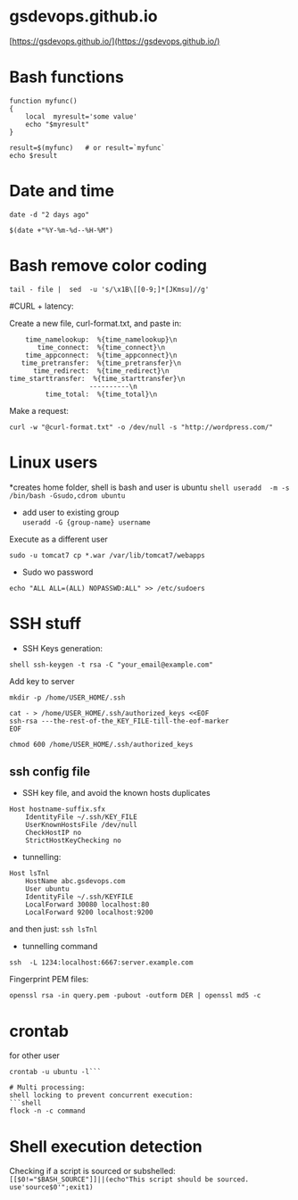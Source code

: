 # gsdevops.github.io
[https://gsdevops.github.io/](https://gsdevops.github.io/)


# Bash functions 

```shell
function myfunc() 
{ 
    local  myresult='some value' 
    echo "$myresult" 
} 
 
result=$(myfunc)   # or result=`myfunc` 
echo $result 

```

# Date and time
```shell
date -d "2 days ago" 

$(date +"%Y-%m-%d--%H-%M") 
```

# Bash remove color coding 

`tail - file |  sed  -u 's/\x1B\[[0-9;]*[JKmsu]//g'` 

#CURL + latency: 

Create a new file, curl-format.txt, and paste in: 
```
    time_namelookup:  %{time_namelookup}\n 
       time_connect:  %{time_connect}\n 
    time_appconnect:  %{time_appconnect}\n 
   time_pretransfer:  %{time_pretransfer}\n 
      time_redirect:  %{time_redirect}\n 
time_starttransfer:  %{time_starttransfer}\n 
                    ----------\n 
         time_total:  %{time_total}\n 
``` 

Make a request: 
```
curl -w "@curl-format.txt" -o /dev/null -s "http://wordpress.com/"
```
 

# Linux users 
*creates home folder, shell is bash and user is ubuntu 
```shell useradd  -m -s /bin/bash -Gsudo,cdrom ubuntu```   
* add user to existing group  
```useradd -G {group-name} username``` 

Execute as a different user 

```
sudo -u tomcat7 cp *.war /var/lib/tomcat7/webapps
```

* Sudo wo password 

```shell 
echo "ALL ALL=(ALL) NOPASSWD:ALL" >> /etc/sudoers
```  
 
 
# SSH stuff  

* SSH Keys generation: 

``` shell ssh-keygen -t rsa -C "your_email@example.com" ``` 

 

Add key to server 
```shell
mkdir -p /home/USER_HOME/.ssh 

cat - > /home/USER_HOME/.ssh/authorized_keys <<EOF 
ssh-rsa ---the-rest-of-the_KEY_FILE-till-the-eof-marker 
EOF 

chmod 600 /home/USER_HOME/.ssh/authorized_keys 
```

## ssh config file  
* SSH key file, and avoid the known hosts duplicates 
```shell 
Host hostname-suffix.sfx
    IdentityFile ~/.ssh/KEY_FILE
    UserKnownHostsFile /dev/null
    CheckHostIP no
    StrictHostKeyChecking no
```
* tunnelling:  
```shell
Host lsTnl
    HostName abc.gsdevops.com
    User ubuntu
    IdentityFile ~/.ssh/KEYFILE 
    LocalForward 30080 localhost:80
    LocalForward 9200 localhost:9200
```
and then just:
`ssh lsTnl`


* tunnelling command 

``` shell  
ssh  -L 1234:localhost:6667:server.example.com
``` 

 

Fingerprint PEM files: 

```
openssl rsa -in query.pem -pubout -outform DER | openssl md5 -c
```

# crontab
for other user
```shell
crontab -u ubuntu -l```

# Multi processing:
shell locking to prevent concurrent execution:
```shell 
flock -n -c command
```  

# Shell execution detection
Checking if a script is sourced or subshelled:  
`[[$0!="$BASH_SOURCE"]]||(echo"This script should be sourced. use'source$0'";exit1)` 

